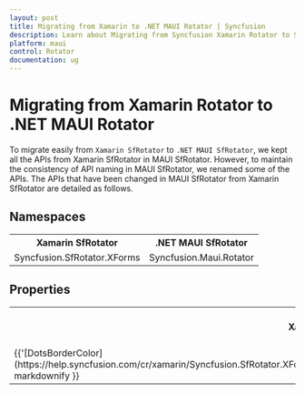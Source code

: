 ```yaml
---
layout: post
title: Migrating from Xamarin to .NET MAUI Rotator | Syncfusion 
description: Learn about Migrating from Syncfusion Xamarin Rotator to Syncfusion .NET MAUI Rotator control and more.
platform: maui
control: Rotator
documentation: ug
---  
```


# Migrating from Xamarin Rotator to .NET MAUI Rotator

To migrate easily from `Xamarin SfRotator` to `.NET MAUI SfRotator`, we kept all the APIs from Xamarin SfRotator in MAUI SfRotator. However, to maintain the consistency of API naming in MAUI SfRotator, we renamed some of the APIs. The APIs that have been changed in MAUI SfRotator from Xamarin SfRotator are detailed as follows.

## Namespaces 

<table>
<tr>
<th>Xamarin SfRotator</th>
<th>.NET MAUI SfRotator</th></tr>
<tr>
<td>Syncfusion.SfRotator.XForms</td>
<td>Syncfusion.Maui.Rotator</td></tr>
</table>

## Properties

<table> 
<tr>
<th>Xamarin SfRotator</th>
<th>.NET MAUI SfRotator</th>
<th>Description</th></tr>
<tr>
<td>{{'[DotsBorderColor](https://help.syncfusion.com/cr/xamarin/Syncfusion.SfRotator.XForms.SfRotator.html#Syncfusion_SfRotator_XForms_SfRotator_DotsBorderColor)'| markdownify }}</td>
<td>DotsStroke</td>
<td>Gets or sets the value of DotsStroke.
</td></tr>
</table>